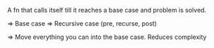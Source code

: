 A fn that calls itself till it reaches a base case and problem is solved.

=> Base case
=> Recursive case (pre, recurse, post)

=> Move everything you can into the base case. Reduces complexity
